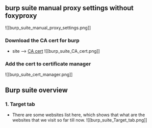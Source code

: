 ## burp suite manual proxy settings without foxyproxy
![[burp_suite_manual_proxy_settings.png]]

### Download the CA cert for burp
- site --> [CA cert](http://burpsuite)
![[burp_suite_CA_cert.png]]

### Add the cert to certificate manager
![[burp_suite_cert_manager.png]]

## Burp suite overview
### 1. Target tab
- There are some websites list here, which shows that what are the websites that we visit so far till now.
![[burp_suite_Target_tab.png]]